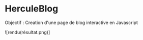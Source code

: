 # HerculeBlog

Objectif : Creation d'une page de blog interactive en Javascript 

![rendu(résultat.png)]